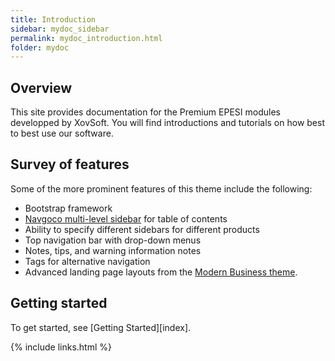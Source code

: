 ```yaml
---
title: Introduction
sidebar: mydoc_sidebar
permalink: mydoc_introduction.html
folder: mydoc
---
```


## Overview

This site provides documentation for the Premium EPESI modules developped by XovSoft. You will find introductions and tutorials on how best to best use our software.

## Survey of features

Some of the more prominent features of this theme include the following:

* Bootstrap framework
* [Navgoco multi-level sidebar](http://www.komposta.net/article/navgoco) for table of contents
* Ability to specify different sidebars for different products
* Top navigation bar with drop-down menus
* Notes, tips, and warning information notes
* Tags for alternative navigation
* Advanced landing page layouts from the [Modern Business theme](http://startbootstrap.com/template-overviews/modern-business/).

## Getting started

To get started, see [Getting Started][index].

{% include links.html %}
